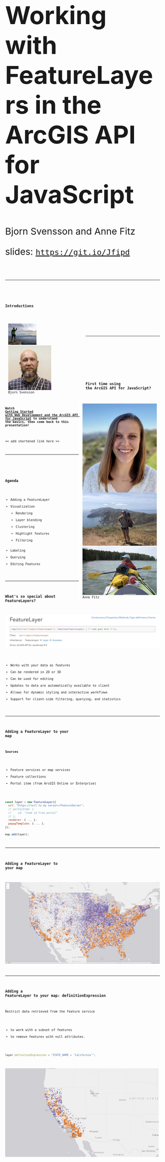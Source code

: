 <!-- .slide: data-background="../reveal.js/img/bg-1.png" -->
<!-- .slide: class="title" -->
</br></br>
<h1 style="text-align: left; font-size: 80px;">Working with FeatureLayers in the ArcGIS API for JavaScript</h1>
<p style="text-align: left; font-size: 30px;">Bjorn Svensson and Anne Fitz</p>
<p style="text-align: left; font-size: 30px;">slides: <a href="https://git.io/Jfipd"><code>https://git.io/Jfipd<code></a></p>

----
<!-- .slide: data-background="../reveal.js/img/bg-4.png" -->
### Introductions

<div style="width:48%; float:left; padding: 10px;">
<img src="Images/intro/bjorn2.png" style="width:38%"></img>
<img src="Images/intro/Bjorn_Svensson1.jpg" style="width:58%"></img>
Bjorn Svensson
</div>
<div style="width:48%; float:right; border-left: 2px solid white; padding: 10px;">
<img src="Images/intro/anne.png" style="float:left"></img>
<img src="Images/intro/anne2.png" style="margin-bottom:0px;"></img>
<img src="Images/intro/anne3.png" style="margin-top:0px;"></img>
Anne Fitz
</div>

----
<!-- .slide: data-background="../reveal.js/img/bg-3.png" -->
</br></br></br>

### First time using the ArcGIS API for JavaScript?

#### Watch [Getting Started with Web Development and the ArcGIS API for JavaScript](https://www.youtube.com/watch?v=zQTkkFUhzLI) to understand the basics, then come back to this presentation!

<< add shortened link here >>

----
<!-- .slide: data-background="../reveal.js/img/bg-3.png" -->
### Agenda

- Adding a FeatureLayer
- Visualization
  - Rendering
  - Layer blending
  - Clustering
  - Highlight features
  - Filtering
- Labeling
- Querying
- Editing Features

----

### What's so special about FeatureLayers?

![FeatureLayer](Images/featurelayer.png)

- Works with your data as features
- Can be rendered in 2D or 3D
- Can be used for editing
- Updates to data are automatically available to client
- Allows for dynamic styling and interactive workflows
- Support for client-side filtering, querying, and statistics

----

### Adding a FeatureLayer to your map

**Sources**

- Feature services or map services
- Feature collections
- Portal item (from ArcGIS Online or Enterprise)

```js
const layer = new FeatureLayer({
  url: "https://<url to my server>/FeatureServer",
  // portalItem: {
  //    id: "item id from portal"
  // },
  renderer: { ... },
  popupTemplate: { ... },
});

map.add(layer);
```

----

### Adding a FeatureLayer to your map

<a href="Demos/part1-intro/add-featurelayer.html" target="_blank"><img src="Images/demo/d1-add-featurelayer.png"></img></a>

----

### Adding a FeatureLayer to your map: definitionExpression

Restrict data retrieved from the feature service

- to work with a subset of features
- to remove features with null attributes.

```js
layer.definitionExpression = "STATE_NAME = 'California'";
```

<a href="Demos/part1-intro/add-featurelayer.html" target="_blank"><img src="Images/demo/d1-definition-expression.png"></img></a>

----

<h3 style="margin-top:-35px"> Visualization: Rendering</h3>

<p style="margin:0">A renderer defines how the FeatureLayer is drawn.</p>

|[SimpleRenderer](https://developers.arcgis.com/javascript/latest/api-reference/esri-renderers-SimpleRenderer.html)| [ClassBreaksRenderer](https://developers.arcgis.com/javascript/latest/api-reference/esri-renderers-ClassBreaksRenderer.html)| [UniqueValueRenderer](https://developers.arcgis.com/javascript/latest/api-reference/esri-renderers-UniqueValueRenderer.html) |
|----------|----------|----------|
| [![SimpleRenderer](Images/simple-renderer.png)](https://developers.arcgis.com/javascript/latest/sample-code/visualization-location-simple/index.html) | [![ClassBreaksRenderer](Images/classbreaks-renderer.png)](https://developers.arcgis.com/javascript/latest/sample-code/visualization-classbreaks/index.html) | [![UniqueValueRenderer](Images/uniquevalue-renderer.png)](https://developers.arcgis.com/javascript/latest/sample-code/visualization-location-types/index.html) |

| [HeatmapRenderer](https://developers.arcgis.com/javascript/latest/api-reference/esri-renderers-HeatmapRenderer.html) | [DotDensityRenderer](https://developers.arcgis.com/javascript/latest/api-reference/esri-renderers-DotDensityRenderer.html) | [DictionaryRenderer](https://developers.arcgis.com/javascript/latest/api-reference/esri-renderers-DictionaryRenderer.html) |
|----------|----------|----------|
| [![HeatmapRenderer](Images/heatmap-renderer.png)](https://developers.arcgis.com/javascript/latest/sample-code/visualization-heatmap-scale/index.html) | [![DotDensityRenderer](Images/dotdensity-renderer.png)](https://developers.arcgis.com/javascript/latest/sample-code/visualization-dot-density/index.html) | [![DictionaryRenderer](Images/dictionary-renderer.png)](https://developers.arcgis.com/javascript/latest/sample-code/visualization-dictionary/index.html) |

----

### Visualization: SimpleRenderer Demo

Visualize streets with [SimpleLineSymbol](https://developers.arcgis.com/javascript/latest/api-reference/esri-symbols-SimpleLineSymbol.html)

<a href="Demos/part2-visualization/simplerenderer.html" target="_blank"><img src="Images/demo/d2-simplerenderer.png" style="float:left;margin-top:0"></img>

```js
const streets = new FeatureLayer({
  portalItem: {
    id: "fad8da699eb1439ea9e20a8b97cffa7f"
  },
  renderer: {
    type: "simple",
    symbol: {
      // autocasts as SimpleLineSymbol
      type: "simple-line",
      size: 1,
      color: "black"
    }
  }
});
```
</a>

----

### Visualization: UniqueValueRenderer Demo

Visualize one-way streets with [CIMSymbols](https://developers.arcgis.com/javascript/latest/api-reference/esri-symbols-CIMSymbol.html)

<a href="Demos/part2-visualization/cim-uniquevaluerenderer.html" target="_blank"><img src="Images/demo/d2-cim.png" style="float:left;margin-top:0"></img>

```js
const streets = new FeatureLayer({
  portalItem: {
    id: "fad8da699eb1439ea9e20a8b97cffa7f"
  },
  renderer: {
    type: "unique-value",
    field: "oneway",
    defaultSymbol: {
      type: "simple-line"
    },
    uniqueValueInfos: [{
      value: "yes",
      symbol: { // CIMSymbol
        type: "cim",
        data: { ... }
      }
    }]
  }
});
```
</a>

----

### Visualization: Visual Variables

<div style="width:35%; float:left">
**[Visual variables](https://developers.arcgis.com/javascript/latest/api-reference/esri-renderers-SimpleRenderer.html#visualVariables)**: used to create data-driven thematic visualizations
<ul>
 <li>size</li>
 <li>color</li>
 <li>opacity</li>
 <li>rotation</li>
</ul>
</div>
<div style="width:65%; float:right;">
<a href="Demos/part2-visualization/visualvariables.html" target="_blank"><img src="Images/demo/d2-vvs.png"></img></a>
</div>

----

### Visualization: Smart Mapping

[Smart Mapping APIs](https://developers.arcgis.com/javascript/latest/guide/visualization-overview/#smart-mapping-apis): generate renderers with "smart" default symbols based on the summary statistics of the dataset and the basemap

<a href="https://developers.arcgis.com/javascript/latest/sample-code/sandbox/index.html?sample=visualization-sm-classbreaks" target="_blank"><img src="Images/smartmapping.png"></img></a>

----

### Visualization: Layer blending

`featureLayer.blendMode`: a method of blending layers together to create interesting effects or produce a seemingly new layer

<a href="Demos/part2-visualization/layerblend.html" target="_blank"><img src="Images/layer-blendmode.png"></img></a>

----

### Visualization: Clustering

**Clustering:** a method of reducing points by grouping them into clusters based on their spatial proximity to one another.

<a href="https://developers.arcgis.com/javascript/latest/sample-code/featurereduction-cluster/index.html" target="_blank"><img src="Images/clustering-horizontal.png" style="margin: 10px;"></img></a>

----

### Visualization: Highlight
<a href="https://developers.arcgis.com/javascript/latest/sample-code/sandbox/index.html?sample=highlight-scenelayer" target="_blank"><img src="Images/highlight.png" style="float:right"></img></a>

<div style="width: 50%;">
  <ul>
    <li>Highlight features on the LayerView</li>
    <li>Maintain a handle to the current highlight</li>
    <li>Highlight options: color, opacity, halo</li>
  </ul>
</div>
</br>

 ```js
if (highlight){
  highlight.remove();
}
highlight = layerView.highlight(result.features);
```


----

### Visualization: Filtering

- Define the filter criteria
- Define the style for filtered features
- Apply the filter to the LayerView

<a href="Demos/part2-visualization/filter.html" target="_blank"><img src="Images/demo/d2-filtering.png"></img></a>

----

### Labeling

Label features to show relevant information at a glance.

----

### Labeling demos

----

### Querying

- Attribute queries
  - select only features passing a WHERE SQL clause
- Spatial queries
  - select only features passing a spatial filter
- Statistic queries
  - returns statistics about the selected features

----

### Server-side querying

Bring features from your data into the web browser.

<a href="Demos/part4-querying/serverside.html" target="_blank"><img src="Images/query.png" style="float:left; margin-right: 20px;"></img></a>

[Query features](https://developers.arcgis.com/javascript/latest/sample-code/sandbox/index.html?sample=featurelayer-query-basic)

```js
featureLayer.queryFeatures({
    geometry: point
}).then(function(featureSet){
    // do something with the results
});
```

[Query attachments](https://developers.arcgis.com/javascript/latest/sample-code/sandbox/index.html?sample=query-attachments)

```js
featureLayer.queryAttachments()
```

[Query related features](https://developers.arcgis.com/javascript/latest/sample-code/sandbox/index.html?sample=query-related-features)

```js
featureLayer.queryRelatedFeatures()
```

----

### Client-side querying

Query data already in the web browser.
`featureLayerView.queryFeatures()`

- Really fast
- Avoids round-trips to the server
- Only works with available features
- Make sure you have all the attributes you need

<a href="Demos/part4-querying/clientside-hover.html" target="_blank">Demo</a>

----

### Querying statistics

<a href="https://developers.arcgis.com/javascript/latest/sample-code/sandbox/index.html?sample=featurelayerview-query-geometry" target="_blank"><img src="Images/demo/d4-query-stats.png"></img></a>

----

### Editing

Updating features directly from the web browser.

How do I know if I can edit features?

- Rest supported operations
- ArcGIS Online/Portal settings
- ArcGIS Server manager
- FeatureLayer.capabilities

----

### Editing

- FeatureLayer.applyEdits()
- Editor widget
- FeatureTable widget

----

### Editing demos

----

### 2020 DevSummit Technical Sessions

![DevSummit sessions blog](Images/devsummit-blog.png)

28 videos focused on developing with the JS API!
<a href="https://esriurl.com/ds2020jsblog"><code>https://esriurl.com/ds2020jsblog<code></a>

----
<!-- .slide: data-background="../reveal.js/img/bg-5.png" -->